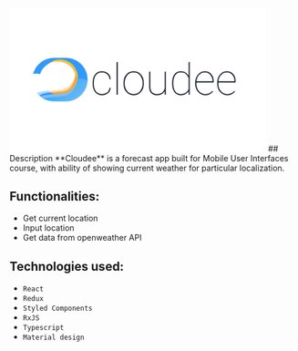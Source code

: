 <img  src="https://github.com/luksari/weather-app/blob/master/ui_project/logo.svg" width="450" title="Logo Cloudee">
## Description
**Cloudee** is a forecast app built for Mobile User Interfaces course, with ability of showing current weather for particular localization.

## Functionalities:
- Get current location
- Input location
- Get data from openweather API

## Technologies used:
- `React`
- `Redux`
- `Styled Components`
- `RxJS`
- `Typescript`
- `Material design`


